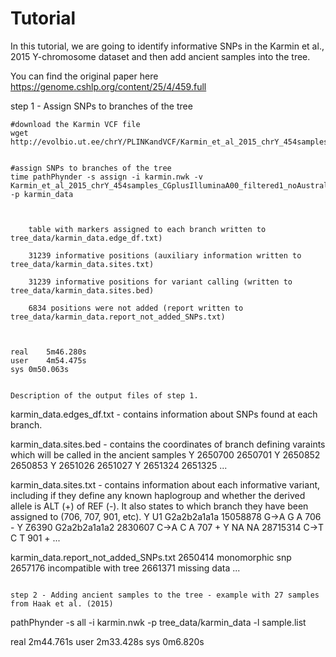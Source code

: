 # Tutorial

In this tutorial, we are going to identify informative SNPs in the Karmin et al., 2015 Y-chromosome dataset and then add ancient samples into the tree.

You can find the original paper here
https://genome.cshlp.org/content/25/4/459.full


step 1 - Assign SNPs to branches of the tree

```
#download the Karmin VCF file
wget http://evolbio.ut.ee/chrY/PLINKandVCF/Karmin_et_al_2015_chrY_454samples_CGplusIlluminaA00_filtered1_noAustralians.vcf


#assign SNPs to branches of the tree
time pathPhynder -s assign -i karmin.nwk -v Karmin_et_al_2015_chrY_454samples_CGplusIlluminaA00_filtered1_noAustralians.vcf -p karmin_data



	table with markers assigned to each branch written to tree_data/karmin_data.edge_df.txt)

	31239 informative positions (auxiliary information written to tree_data/karmin_data.sites.txt)

	31239 informative positions for variant calling (written to tree_data/karmin_data.sites.bed)

	6834 positions were not added (report written to tree_data/karmin_data.report_not_added_SNPs.txt)



real	5m46.280s
user	4m54.475s
sys	0m50.063s


Description of the output files of step 1.

```
karmin_data.edges_df.txt - contains information about SNPs found at each branch.


karmin_data.sites.bed - contains the coordinates of branch defining varaints which will be called in the ancient samples
Y	2650700	2650701
Y	2650852	2650853
Y	2651026	2651027
Y	2651324	2651325
...

karmin_data.sites.txt - contains information about each informative variant, including if they define any known haplogroup and whether the derived allele is ALT (+) of REF (-). It also states to which branch they have been assigned to (706, 707, 901, etc).
Y	U1	G2a2b2a1a1a	15058878	G->A	G	A	706	-
Y	Z6390	G2a2b2a1a1a2	2830607	C->A	C	A	707	+
Y	NA	NA	28715314	C->T	C	T	901	+
...

karmin_data.report_not_added_SNPs.txt
2650414	monomorphic snp
2657176	incompatible with tree
2661371	missing data
...
```

step 2 - Adding ancient samples to the tree - example with 27 samples from Haak et al. (2015)

```
pathPhynder -s all -i karmin.nwk -p tree_data/karmin_data -l sample.list


real	2m44.761s
user	2m33.428s
sys	0m6.820s
```


